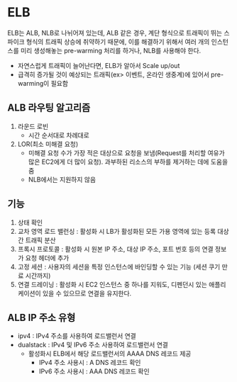 # ELB

ELB는 ALB, NLB로 나뉘어져 있는데, ALB 같은 경우, 계단 형식으로 트래픽이 뛰는 스파이크 형식의 트래픽 상승에 취약하기 때문에,
이를 해결하기 위해서 여러 개의 인스턴스를 미리 생성해놓는 pre-warming 처리를 하거나, NLB를 사용해야 한다.
- 자연스럽게 트래픽이 늘어난다면, ELB가 알아서 Scale up/out 
- 급격히 증가될 것이 예상되는 트래픽(ex> 이벤트, 온라인 생중계)에 있어서 pre-warming이 필요함

## ALB 라우팅 알고리즘
1. 라운드 로빈 
    - 시간 순서대로 차례대로
2. LOR(최소 미해결 요청)
    - 미해결 요청 수가 가장 적은 대상으로 요청을 보냄(Request를 처리할 여유가 많은 EC2에게 더 많이 요청). 과부하된 리소스의 부하를 제거하는 데에 도움을 줌
    - NLB에서는 지원하지 않음

## 기능
1. 상태 확인
2. 교차 영역 로드 밸런싱 : 활성화 시 LB가 활성화된 모든 가용 영역에 있는 등록 대상 간 트래픽 분산
3. 프록시 프로토콜 : 활성화 시 원본 IP 주소, 대상 IP 주소, 포트 번호 등의 연결 정보가 요청 헤더에 추가
4. 고정 세션 : 사용자의 세션을 특정 인스턴스에 바인딩할 수 있는 기능 (세션 쿠기 만료 시간까지)
5. 연결 드레이닝 : 활성화 시 EC2 인스턴스 중 하나를 지워도, 디펜던시 있는 애플리케이션이 있을 수 있으므로 연결을 유지한다.

## ALB IP 주소 유형
- ipv4 : IPv4 주소를 사용하여 로드밸런서 연결
- dualstack : IPv4 및 IPv6 주소 사용하여 로드밸런서 연결
    - 활성화시 ELB에서 해당 로드밸런서의 AAAA DNS 레코드 제공
        - IPv4 주소 사용시 : A DNS 레코드 확인
        - IPv6 주소 사용시 : AAA DNS 레코드 확인

        
